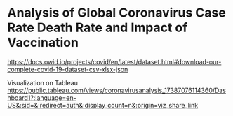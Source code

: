 # Analysis of Global Coronavirus Case Rate Death Rate and Impact of Vaccination

https://docs.owid.io/projects/covid/en/latest/dataset.html#download-our-complete-covid-19-dataset-csv-xlsx-json

Visualization on Tableau
https://public.tableau.com/views/coronavirusanalysis_17387076114360/Dashboard1?:language=en-US&:sid=&:redirect=auth&:display_count=n&:origin=viz_share_link
